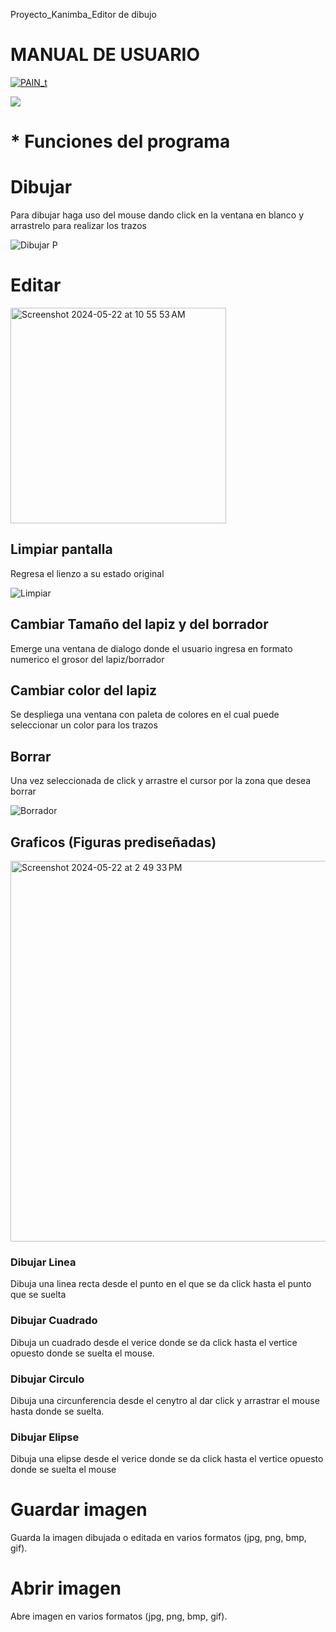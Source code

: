 Proyecto_Kanimba_Editor de dibujo

# MANUAL DE USUARIO

[![PAIN_t](https://encrypted-tbn0.gstatic.com/images?q=tbn:ANd9GcR5Y0tuXQ_gw6xzJioY_DcbY4aVTAuY7PLLhrBak1TGZg&s "PAIN_t")](https://encrypted-tbn0.gstatic.com/images?q=tbn:ANd9GcR5Y0tuXQ_gw6xzJioY_DcbY4aVTAuY7PLLhrBak1TGZg&s "PAIN_t")

![](https://img.shields.io/github/stars/pandao/editor.md.svg) 


# * Funciones del programa



# Dibujar
Para dibujar haga uso del mouse dando click en la ventana en blanco y arrastrelo para realizar los trazos

![Dibujar P](https://github.com/kanimba13/pain-t-/assets/159093438/8b9b3b3b-762d-442c-8cbc-df395e0663ce)

# Editar

<img width="345" alt="Screenshot 2024-05-22 at 10 55 53 AM" src="https://github.com/kanimba13/pain-t-/assets/159093438/fa13ea85-ef99-4750-9498-46743886d3c5">

## Limpiar pantalla
Regresa el lienzo a su estado original

![Limpiar](https://github.com/kanimba13/pain-t-/assets/159093438/2f74e39e-2d9d-462a-8e70-0ed6e0e1eebc)


## Cambiar Tamaño del lapiz y del borrador
Emerge una ventana de dialogo donde el usuario ingresa en formato numerico el grosor del lapiz/borrador
## Cambiar color del lapiz
Se despliega una ventana con paleta de colores en el cual puede seleccionar un color para los trazos 
## Borrar
Una vez seleccionada de click y arrastre el cursor por la zona que desea borrar

![Borrador](https://github.com/kanimba13/pain-t-/assets/159093438/908f2516-4989-4800-a37f-1834d51c0b87)


## Graficos (Figuras prediseñadas)

<img width="609" alt="Screenshot 2024-05-22 at 2 49 33 PM" src="https://github.com/kanimba13/pain-t-/assets/159093438/7c67e963-2c18-445e-a51e-f737591f1998">


### Dibujar Linea
Dibuja una linea recta desde el punto en el que se da click hasta el punto que se suelta
### Dibujar Cuadrado
Dibuja un cuadrado desde el verice donde se da click hasta el vertice opuesto donde se suelta el mouse.
### Dibujar Circulo
Dibuja una circunferencia desde el cenytro al dar click y arrastrar el mouse hasta donde se suelta.
### Dibujar Elipse
Dibuja una elipse desde el verice donde se da click hasta el vertice opuesto donde se suelta el mouse
# Guardar imagen
Guarda la imagen dibujada o editada en varios formatos (jpg, png, bmp, gif).
# Abrir imagen
Abre imagen en varios formatos (jpg, png, bmp, gif).
